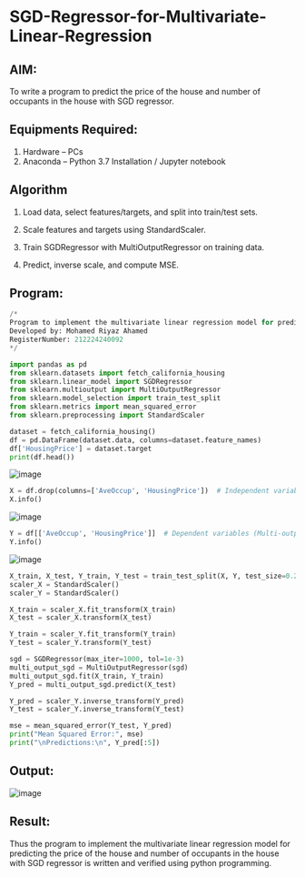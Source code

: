 # SGD-Regressor-for-Multivariate-Linear-Regression

## AIM:
To write a program to predict the price of the house and number of occupants in the house with SGD regressor.

## Equipments Required:
1. Hardware – PCs
2. Anaconda – Python 3.7 Installation / Jupyter notebook

## Algorithm
1. Load data, select features/targets, and split into train/test sets.

2. Scale features and targets using StandardScaler.

3. Train SGDRegressor with MultiOutputRegressor on training data.

4. Predict, inverse scale, and compute MSE.

## Program:
```python
/*
Program to implement the multivariate linear regression model for predicting the price of the house and number of occupants in the house with SGD regressor.
Developed by: Mohamed Riyaz Ahamed
RegisterNumber: 212224240092
*/

import pandas as pd
from sklearn.datasets import fetch_california_housing
from sklearn.linear_model import SGDRegressor
from sklearn.multioutput import MultiOutputRegressor
from sklearn.model_selection import train_test_split
from sklearn.metrics import mean_squared_error
from sklearn.preprocessing import StandardScaler

dataset = fetch_california_housing()
df = pd.DataFrame(dataset.data, columns=dataset.feature_names)
df['HousingPrice'] = dataset.target
print(df.head())
```
![image](https://github.com/user-attachments/assets/734cd897-cb9d-4c95-8923-d699a4c281b2)

``` python
X = df.drop(columns=['AveOccup', 'HousingPrice'])  # Independent variables
X.info()
```
![image](https://github.com/user-attachments/assets/6ac33759-9faa-4315-87e1-acd6794895d4)

```python
Y = df[['AveOccup', 'HousingPrice']]  # Dependent variables (Multi-output)
Y.info()
```
![image](https://github.com/user-attachments/assets/b42af6f8-4414-4578-99b9-206ab4938f52)

```python
X_train, X_test, Y_train, Y_test = train_test_split(X, Y, test_size=0.2, random_state=42)
scaler_X = StandardScaler()
scaler_Y = StandardScaler()

X_train = scaler_X.fit_transform(X_train)
X_test = scaler_X.transform(X_test)

Y_train = scaler_Y.fit_transform(Y_train)
Y_test = scaler_Y.transform(Y_test)

sgd = SGDRegressor(max_iter=1000, tol=1e-3)
multi_output_sgd = MultiOutputRegressor(sgd)
multi_output_sgd.fit(X_train, Y_train)
Y_pred = multi_output_sgd.predict(X_test)

Y_pred = scaler_Y.inverse_transform(Y_pred)
Y_test = scaler_Y.inverse_transform(Y_test)

mse = mean_squared_error(Y_test, Y_pred)
print("Mean Squared Error:", mse)
print("\nPredictions:\n", Y_pred[:5])

```
## Output:
![image](https://github.com/user-attachments/assets/98c77681-3616-404f-8c56-a8dca3be6fc4)


## Result:
Thus the program to implement the multivariate linear regression model for predicting the price of the house and number of occupants in the house with SGD regressor is written and verified using python programming.
